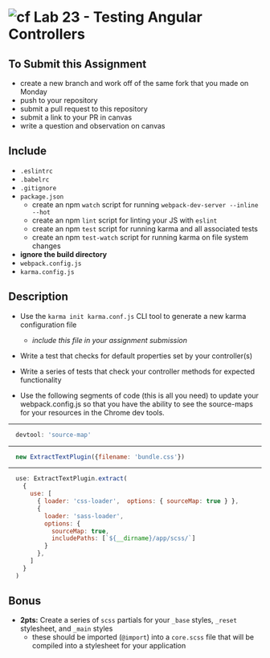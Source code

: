 ![cf](https://i.imgur.com/7v5ASc8.png) Lab 23 - Testing Angular Controllers
======

## To Submit this Assignment
  * create a new branch and work off of the same fork that you made on Monday
  * push to your repository
  * submit a pull request to this repository
  * submit a link to your PR in canvas
  * write a question and observation on canvas

## Include
  * `.eslintrc`
  * `.babelrc`
  * `.gitignore`
  * `package.json`
    * create an npm `watch` script for running `webpack-dev-server --inline --hot`
    * create an npm `lint` script for linting your JS with `eslint`
    * create an npm `test` script for running karma and all associated tests
    * create an npm `test-watch` script for running karma on file system changes
  * **ignore the build directory**
  * `webpack.config.js`
  * `karma.config.js`

## Description
  * Use the `karma init karma.conf.js` CLI tool to generate a new karma configuration file
    * *include this file in your assignment submission*
  * Write a test that checks for default properties set by your controller(s)
  * Write a series of tests that check your controller methods for expected functionality

  * Use the following segments of code (this is all you need) to update your webpack.config.js so that you have the ability to see the source-maps for your resources in the Chrome dev tools.

----------
  ```javascript
    devtool: 'source-map'
  ```
----------
  ```javascript
    new ExtractTextPlugin({filename: 'bundle.css'})
  ```
----------
  ```javascript
    use: ExtractTextPlugin.extract(
      {
        use: [
          { loader: 'css-loader',  options: { sourceMap: true } },
          {
            loader: 'sass-loader',
            options: {
              sourceMap: true,
              includePaths: [`${__dirname}/app/scss/`]
            }
          },
        ]
      }
    )
  ```

## Bonus
  * **2pts:** Create a series of `scss` partials for your `_base` styles, `_reset` stylesheet, and `_main` styles
    * these should be imported (`@import`) into a `core.scss` file that will be compiled into a stylesheet for your application

